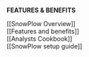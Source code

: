 **FEATURES & BENEFITS** 

[[SnowPlow Overview]]   
[[Features and benefits]]	
[[Analysts Cookbook]] 	
[[SnowPlow setup guide]]	
